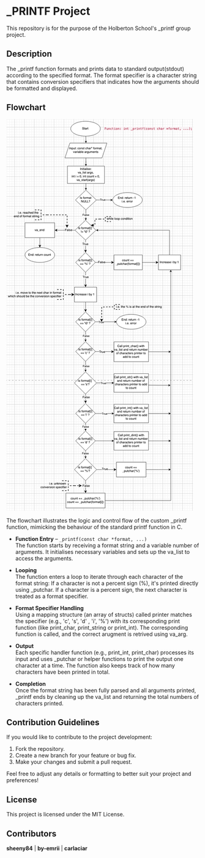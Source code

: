 # _PRINTF Project
This repository is for the purpose of the Holberton School's _printf group project.

## Description
The _printf function formats and prints data to standard output(stdout) according to the specified format. The format specifier is a character string that contains conversion specifiers that indicates how the arguments should be formatted and displayed.

## Flowchart
![Flowchart](flowchart.png)

The flowchart illustrates the logic and control flow of the custom _printf function, mimicking the behaviour of the standard printf function in C.
- <strong>Function Entry</strong> – `_printf(const char *format, ...)`<br>
The function starts by receiving a format string and a variable number of arguments. It initialises necessary variables and sets up the va_list to access the arguments. <br>

- <strong>Looping</strong><br>
The function enters a loop to iterate through each character of the format string: If a character is not a percent sign (%), it's printed directly using _putchar.
If a character is a percent sign, the next character is treated as a format specifier.

- <strong>Format Specifier Handling</strong><br>
Using a mapping structure (an array of structs) called printer matches the specifier (e.g., 'c', 's', 'd' , 'i', '%') with its corresponding print function (like print_char, print_string or print_int). The corresponding function is called, and the correct arugment is retrived using va_arg.

- <strong>Output</strong><br>
Each specific handler function (e.g., print_int, print_char) processes its input and uses _putchar or helper functions to print the output one character at a time. The function also keeps track of how many characters have been printed in total.

- <strong>Completion</strong><br>
Once the format string has been fully parsed and all arguments printed, _printf ends by cleaning up the va_list and returning the total numbers of characters printed.

## Contribution Guidelines

If you would like to contribute to the project development:

1. Fork the repository.
2. Create a new branch for your feature or bug fix.
3. Make your changes and submit a pull request.

Feel free to adjust any details or formatting to better suit your project and preferences!

## License

This project is licensed under the MIT License.

## Contributors
<strong>sheeny84</strong> | <strong>by-emrii</strong> | <strong> carlaciar</strong>
